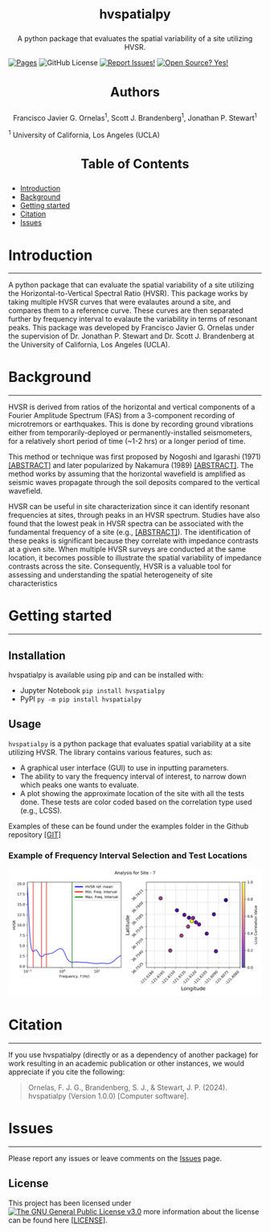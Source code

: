 <!-- Our title -->
<div align="center">
  <h3 style="font-size: 25px;">hvspatialpy</h3>
</div>

<!-- Short description -->
<p align="center">
   A python package that evaluates the spatial variability of a site utilizing HVSR.
</p>

[![Pages](https://github.com/fjornelas/hvspatialpy/actions/workflows/pages/pages-build-deployment/badge.svg)](https://github.com/fjornelas/hvspatialpy/actions/workflows/pages/pages-build-deployment)
![GitHub License](https://img.shields.io/github/license/fjornelas/hvspatialpy)
[![Report Issues!](https://img.shields.io/badge/Report%20Issues-Here-1abc9c.svg)](https://github.com/fjornelas/hvspatialpy/issues)
[![Open Source?
Yes!](https://img.shields.io/badge/Open%20Source-Yes-green.svg)](https://github.com/fjornelas/hvspatialpy)

<div align="center">
    <h3 style=" font-size: 25px;">Authors</h3>
</div>

<!-- Short description -->

<p align="center">
   Francisco Javier G. Ornelas<sup>1</sup>, Scott J. Brandenberg<sup>1</sup>, Jonathan P. Stewart<sup>1</sup>
</p>

<sup>1</sup> University of California, Los Angeles (UCLA) <br>

<div style="text-align: center;">
    <h3 style=" font-size: 25px;">Table of Contents</h3>
</div>


 - [Introduction](#introduction)                                                      
 - [Background](#Background)   
 - [Getting started](#Getting-started) 
 - [Citation](#Citation)       
 - [Issues](#Issues)  

# Introduction

---

A python package that can evaluate the spatial variability of a site utilizing the Horizontal-to-Vertical Spectral Ratio (HVSR). 
This package works by taking multiple HVSR curves that were evalautes around a site, and compares them to a reference curve.
These curves are then separated further by frequency interval to evalaute the variability in terms of resonant peaks. 
This package was developed by Francisco Javier G. Ornelas under the supervision
of Dr. Jonathan P. Stewart and Dr. Scott J. Brandenberg at the University of California, Los Angeles (UCLA). 

# Background

---

HVSR is derived from ratios of the horizontal and vertical components
of a Fourier Amplitude Spectrum (FAS) from a 3-component recording of
microtremors or earthquakes. This is done by recording ground vibrations either from
temporarily-deployed or permanently-installed seismometers, for a relatively short
period of time (~1-2 hrs) or a longer period of time.

This method or technique was first proposed by Nogoshi and Igarashi (1971) 
<a href="https://www.scirp.org/reference/referencespapers?referenceid=3100696" target="_blank">[ABSTRACT]</a> and 
later popularized by Nakamura (1989) <a href="https://trid.trb.org/View/294184" target="_blank">[ABSTRACT]</a>.
The method works by assuming that the horizontal wavefield is amplified as seismic waves propagate
through the soil deposits compared to the vertical wavefield.

HVSR can be useful in site characterization since it can identify resonant frequencies at sites, through peaks in
an HVSR spectrum. Studies have also found that the lowest peak in HVSR spectra can be associated with the fundamental
frequency of a site (e.g., <a href="https://link.springer.com/article/10.1007/s10518-012-9413-4" target="_blank">[ABSTRACT]</a>).
The identification of these peaks is significant because they correlate with impedance contrasts at a given site. When multiple HVSR 
surveys are conducted at the same location, it becomes possible to illustrate the spatial variability of impedance contrasts across the site. Consequently, 
HVSR is a valuable tool for assessing and understanding the spatial heterogeneity of site characteristics

# Getting started

---

## Installation


hvspatialpy is available using pip and can be installed with:

- Jupyter Notebook
`pip install hvspatialpy`
- PyPI
`py -m pip install hvspatialpy`
## Usage


`hvspatialpy` is a python package that evaluates spatial variability at a site utilizing HVSR. 
The library contains various features, such as:
- A graphical user interface (GUI) to use in inputting parameters.
- The ability to vary the frequency interval of interest, to narrow down which peaks one wants to evaluate.
- A plot showing the approximate location of the site with all the tests done. These tests are color coded based on the
correlation type used (e.g., LCSS).

Examples of these can be found under the examples folder in the Github repository <a href="https://github.com/fjornelas/hvspatialpy" target="_blank">[GIT]</a>

### Example of Frequency Interval Selection and Test Locations

<img src="https://github.com/fjornelas/hvspatialpy/blob/main/fig/spatial_figure.png?raw=true" width="775">

# Citation

---

If you use hvspatialpy (directly or as a dependency of another package) for work resulting in an academic publication or
other instances, we would appreciate if you cite the following:

> Ornelas, F. J. G., Brandenberg, S. J., & Stewart, J. P. (2024). hvspatialpy (Version 1.0.0) [Computer software].

# Issues

---

Please report any issues or leave comments on the <a href="https://github.com/fjornelas/hvspatialpy/issues" target="_blank">Issues</a> page.

## License

This project has been licensed under [![The GNU General Public License v3.0](https://www.gnu.org/graphics/gplv3-88x31.png "The GNU General Public License v3.0")](https://www.gnu.org/licenses/gpl-3.0.en.html)
more information about the license can be found here <a href="https://github.com/fjornelas/hvsrprocpy/blob/main/LICENSE" target="_blank">[LICENSE]</a>.
